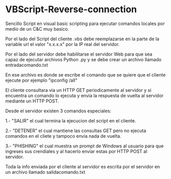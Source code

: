 # VBScript-Reverse-connection

Sencillo Script en visual basic scripting para ejecutar comandos locales por medio de un C&C muy basico.

Por el lado del Script del cliente .vbs debe reemplazarse en la parte de la variable url el valor "x.x.x.x" por la IP real del servidor.

Por el lado del servidor debe habilitarse el servidor Web para que sea capaz de ejecutar archivos Python .py y se debe crear un archivo llamado entradacomando.txt

En ese archivo es donde se escribe el comando que se quiere que el cliente ejecute por ejemplo "ipconfig /all" 

El cliente consultara via un HTTP GET periodicamente al servidor y si encuentra un comando lo ejecuta y envia la respuesta de vuelta al servidor mediante un HTTP POST.

Desde el servidor existen 3 comandos especiales:

1.- "SALIR"   el cual termina la ejecucion del script en el cliente.

2.- "DETENER" el cual mantiene las consultas GET pero no ejecuta comandos en el cliete y tampoco envia nada de vuelta.

3.- "PHISHING"  el cual muestra un prompt de Windows al usuario para que ingreses sus crendiales y al hacerlo enviar estas por HTTP POST al servidor.

Toda la info enviada por el cliente al servidor es escrita por el servidor en un archivo llamado salidacomando.txt
 
